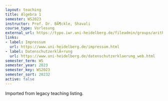 ```yaml
---
layout: teaching
title: Algebra 1
semester: WS2023
instructor: Prof. Dr. BÃ¶ckle, Shavali
course_type: Vorlesung
external_url: https://typo.iwr.uni-heidelberg.de/fileadmin/groups/arithgeo/Algebra_1/home.html
links:
- label: Impressum
  url: https://www.uni-heidelberg.de/impressum.html
- label: DatenschutzerklÃ¤rung
  url: https://www.uni-heidelberg.de/datenschutzerklaerung_web.html
semester_term: WS
semester_year: 2023
semester_key: WS2023
semester_sort: 20232
active: false
---
```

Imported from legacy teaching listing.
